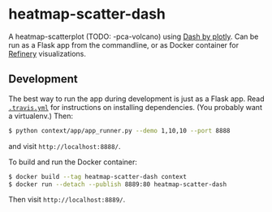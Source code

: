 # heatmap-scatter-dash

A heatmap-scatterplot (TODO: -pca-volcano) using [Dash by plotly](https://plot.ly/products/dash/).
Can be run as a Flask app from the commandline,
or as Docker container for [Refinery](https://github.com/refinery-platform/refinery-platform) visualizations.

## Development

The best way to run the app during development is just as a Flask app.
Read [`.travis.yml`](.travis.yml) for instructions on installing dependencies. 
(You probably want a virtualenv.) Then:

```bash
$ python context/app/app_runner.py --demo 1,10,10 --port 8888
```

and visit `http://localhost:8888/`.

To build and run the Docker container:

```bash
$ docker build --tag heatmap-scatter-dash context
$ docker run --detach --publish 8889:80 heatmap-scatter-dash
```

Then visit `http://localhost:8889/`.